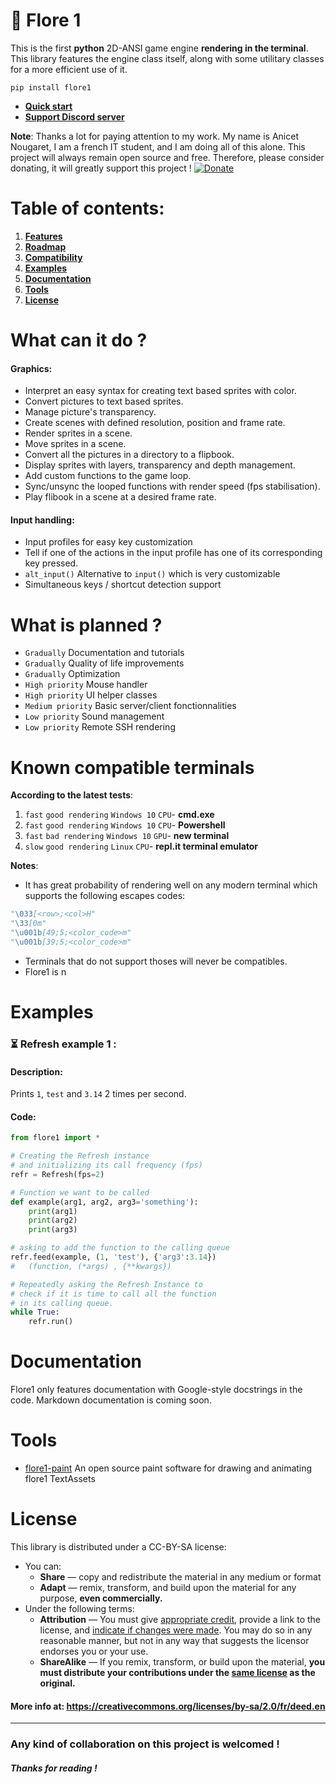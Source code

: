 # 🌸 Flore 1 
 This is the first **python** 2D-ANSI game engine **rendering in the terminal**.
 This library features the engine class itself, along with some utilitary classes for a more efficient use of it.
 ```
 pip install flore1
 ```

- **[Quick start](#tuto0)**
- **[Support Discord server](https://discord.gg/7GE5Zfy)**

**Note**: Thanks a lot for paying attention to my work. 
My name is Anicet Nougaret, I am a french IT student, and I am doing all of this alone. This project will always remain open source and free.
Therefore, please consider donating, it will greatly support this project ! 
[![Donate](https://img.shields.io/badge/Donate-PayPal-green.svg) ](https://www.paypal.com/cgi-bin/webscr?cmd=_s-xclick&hosted_button_id=56G94VB5RYGKN&source=url) 

# Table of contents:

 1. [**Features**](#features)
 2. [**Roadmap**](#roadmap) 
 3. [**Compatibility**](#compat)
 4. [**Examples**](#examples)
 5. [**Documentation**](#doc)
 6. [**Tools**](#tools)
 7. [**License**](#license)

# <a name="features"></a>What can it do ?

#### Graphics:
-   Interpret an easy syntax for creating text based sprites with color.
-   Convert pictures to text based sprites.
-   Manage picture's transparency.
-   Create scenes with defined resolution, position and frame rate.
-   Render sprites in a scene.
-   Move sprites in a scene.
-   Convert all the pictures in a directory to a flipbook.
-   Display sprites with layers, transparency and depth management.
-   Add custom functions to the game loop.
-   Sync/unsync the looped functions with render speed (fps stabilisation).
-  Play flibook in a scene at a desired frame rate. 

#### Input handling:
- Input profiles for easy key customization
- Tell if one of the actions in the input profile has one of its corresponding key pressed.
- `alt_input()` Alternative to `input()` which is very customizable
- Simultaneous keys / shortcut detection support
#  <a name="roadmap"></a>What is planned ?
- `Gradually` Documentation and tutorials
- `Gradually` Quality of life improvements
- `Gradually` Optimization
- `High priority` Mouse handler
- `High priority` UI helper classes
- `Medium priority` Basic server/client fonctionnalities 
- `Low priority` Sound management  
- `Low priority` Remote SSH rendering  


#  <a name="compat"></a>Known compatible terminals
**According to the latest tests**:
1. `fast` `good rendering` `Windows 10` `CPU`- **cmd.exe**
2. `fast` `good rendering` `Windows 10` `CPU`- **Powershell**
3. `fast` `bad rendering` `Windows 10` `GPU`- **new terminal**
4. `slow` `good rendering` `Linux` `CPU`- **repl.it terminal emulator**
 
**Notes**: 
- It has great probability of rendering well on any modern terminal which supports the following escapes codes:
```python
"\033[<row>;<col>H"
"\33[0m"
"\u001b[49;5;<color_code>m"
"\u001b[39;5;<color_code>m"
```
- Terminals that do not support thoses will never be compatibles. 
- Flore1 is n

# <a name="exemples"></a>Examples
### ⏳ Refresh example 1 :
#### Description:
Prints `1`, `test` and `3.14` 2 times per second.
#### Code:
```python
from flore1 import *

# Creating the Refresh instance
# and initializing its call frequency (fps)
refr = Refresh(fps=2) 

# Function we want to be called
def example(arg1, arg2, arg3='something'):
	print(arg1)
	print(arg2)
	print(arg3)

# asking to add the function to the calling queue
refr.feed(example, (1, 'test'), {'arg3':3.14})
#	(function, (*args) , {**kwargs})

# Repeatedly asking the Refresh Instance to
# check if it is time to call all the function
# in its calling queue.
while True:
	refr.run()
```
#  <a name="doc"></a> Documentation 
Flore1 only features documentation with Google-style docstrings in the code. Markdown documentation is coming soon.
# <a name="tools"></a>Tools
- [flore1-paint](https://github.com/AnicetNgrt/flore1-paint) An open source paint software for drawing and animating flore1 TextAssets

# <a name="license"></a>License
This library is distributed under a CC-BY-SA license:
- You can:
	- **Share** — copy and redistribute the material in any medium or format
	- **Adapt** — remix, transform, and build upon the material for any purpose, **even commercially.**
- Under the following terms:
	- **Attribution** — You must give [appropriate credit](https://creativecommons.org/licenses/by-sa/2.0/fr/deed.en#), provide a link to the license, and [indicate if changes were made](https://creativecommons.org/licenses/by-sa/2.0/fr/deed.en#). You may do so in any reasonable manner, but not in any way that suggests the licensor endorses you or your use.
	- **ShareAlike** — If you remix, transform, or build upon the material, **you must distribute your contributions under the [same license](https://creativecommons.org/licenses/by-sa/2.0/fr/deed.en#) as the original.**

#### More info at: https://creativecommons.org/licenses/by-sa/2.0/fr/deed.en
___
### Any kind of collaboration on this project is welcomed !

##### <a name="thanks"></a>Thanks for reading !

<!--stackedit_data:
eyJoaXN0b3J5IjpbMTc0NzU3OTk4MiwtNjY5NjEwMzU3LDgxND
E5NDkxMywxNTU5MTMyMTY5LDEzMjExMTk1MjIsMTM3ODkxNjY0
MywtMjk3NDk2NTM3LC0xODUwNzgzMjIyLDkyMTMxNDQyMSwxNT
g4NjgwMTc1LC04ODA2ODc4NSwtMTY5MDk2MTQwOCwtOTA3NzU3
ODQ0LC0xNTE2Mzc0OTY1LDc0MDkxNjEyMSw4NzkxMjk5NiwxMD
k4OTE3MDg5LC0yMDQzNTExNTkzLC0xMjA4OTEwNDEyLC03Mjg3
MTcyNDJdfQ==
-->